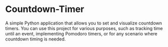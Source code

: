 # Countdown-Timer
A simple Python application that allows you to set and visualize countdown timers. You can use this project for various purposes, such as tracking time until an event, implementing Pomodoro timers, or for any scenario where countdown timing is needed.
